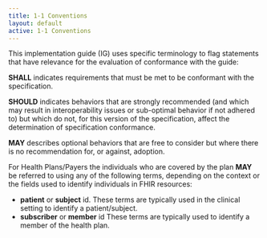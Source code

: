 ```yaml
---
title: 1-1 Conventions
layout: default
active: 1-1 Conventions
---
```


This implementation guide (IG) uses specific terminology to flag statements that have relevance for the evaluation of conformance with the guide:

**SHALL** indicates requirements that must be met to be conformant with the specification.

**SHOULD** indicates behaviors that are strongly recommended (and which may result in interoperability issues or sub-optimal behavior if not adhered to) but which do not, for this version of the specification, affect the determination of specification conformance.

**MAY** describes optional behaviors that are free to consider but where there is no recommendation for, or against, adoption.

For Health Plans/Payers the individuals who are covered by the plan **MAY** be referred to using any of the following terms, depending on the context or the fields used to identify individuals in FHIR resources:

- **patient** or **subject** id. These terms are typically used in the clinical setting to identify a patient/subject.
- **subscriber** or **member** id These terms are typically used to identify a member of the health plan.

